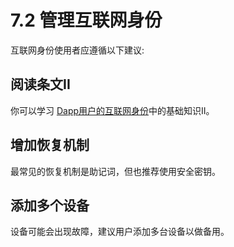 # 7.2 管理互联网身份
互联网身份使用者应遵循以下建议:
## 阅读条文II
你可以学习
[Dapp用户的互联网身份](Dapp用户的互联网身份.md)中的基础知识II。
## 增加恢复机制
最常见的恢复机制是助记词，但也推荐使用安全密钥。
## 添加多个设备
设备可能会出现故障，建议用户添加多台设备以做备用。

